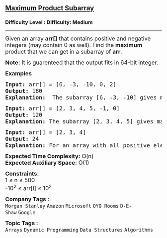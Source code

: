 <h2><a href="https://www.geeksforgeeks.org/problems/maximum-product-subarray3604/1?page=1&difficulty=Medium&status=unsolved&sortBy=submissions">Maximum Product Subarray</a></h2><h3>Difficulty Level : Difficulty: Medium</h3><hr><div class="problems_problem_content__Xm_eO"><p><span style="font-size: 18px;">Given an array <strong>arr[]</strong> that contains positive and negative integers (may contain 0 as well). Find the <strong>maximum</strong> product that we can get in a subarray of <strong>arr</strong>.</span></p>
<p><span style="font-size: 18px;"><strong>Note:</strong> It is guarenteed that the output fits in 64-bit integer.</span></p>
<p><span style="font-size: 18px;"><strong>Examples<br></strong></span></p>
<pre><span style="font-size: 18px;"><strong>Input: </strong>arr[] = [6, -3, -10, 0, 2]
<strong>Output:</strong> 180
<strong>Explanation:</strong>  The subarray [6, -3, -10] gives max product as 180.
</span></pre>
<pre><span style="font-size: 18px;"><strong>Input: </strong>arr[] = [2, 3, 4, 5, -1, 0]
<strong>Output:</strong> 120
<strong>Explanation:</strong> The subarray [2, 3, 4, 5] gives max product as 120.
</span></pre>
<pre><span style="font-size: 18px;"><strong>Input: </strong>arr[] = [2, 3, 4]
<strong>Output:</strong> 24
<strong>Explanation:</strong> For an array with all positive elements, the result is product of all elements.
</span></pre>
<p><span style="font-size: 18px;"><strong>Expected Time Complexity:</strong> O(n)<br><strong>Expected Auxiliary Space:</strong>&nbsp;O(1)</span></p>
<p><span style="font-size: 18px;"><strong>Constraints:</strong><br>1 ≤ n ≤ 500<br>-10<sup>2</sup> ≤ arr[i] ≤ 10<sup>2</sup></span></p></div><p><span style=font-size:18px><strong>Company Tags : </strong><br><code>Morgan Stanley</code>&nbsp;<code>Amazon</code>&nbsp;<code>Microsoft</code>&nbsp;<code>OYO Rooms</code>&nbsp;<code>D-E-Shaw</code>&nbsp;<code>Google</code>&nbsp;<br><p><span style=font-size:18px><strong>Topic Tags : </strong><br><code>Arrays</code>&nbsp;<code>Dynamic Programming</code>&nbsp;<code>Data Structures</code>&nbsp;<code>Algorithms</code>&nbsp;